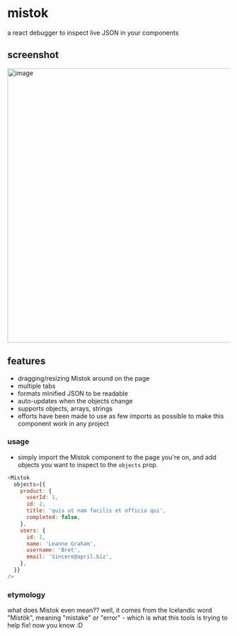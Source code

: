 # mistok
a react debugger to inspect live JSON in your components

## screenshot
<img width="635" height="619" alt="image" src="https://github.com/user-attachments/assets/42aa4b2e-179b-4323-8c69-e4d3f2f21896" />

## features
- dragging/resizing Mistok around on the page
- multiple tabs
- formats minified JSON to be readable
- auto-updates when the objects change
- supports objects, arrays, strings
- efforts have been made to use as few imports as possible to make this component work in any project

### usage
- simply import the Mistok component to the page you're on, and add objects you want to inspect to the `objects` prop.

```javascript
<Mistok
  objects={{
    product: {
      userId: 1,
      id: 2,
      title: 'quis ut nam facilis et officia qui',
      completed: false,
    },
    users: {
      id: 1,
      name: 'Leanne Graham',
      username: 'Bret',
      email: 'Sincere@april.biz',
    },
  }}
/>
```

### etymology
what does Mistok even mean?? well, it comes from the Icelandic word "Mistök", meaning "mistake" or "error" - which is what this tools is trying to help fix! now you know :D
